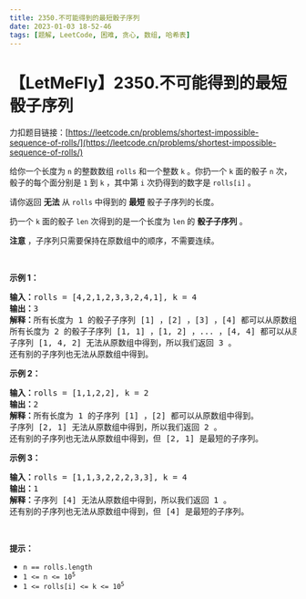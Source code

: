 ```yaml
---
title: 2350.不可能得到的最短骰子序列
date: 2023-01-03 18-52-46
tags: [题解, LeetCode, 困难, 贪心, 数组, 哈希表]
---
```


# 【LetMeFly】2350.不可能得到的最短骰子序列

力扣题目链接：[https://leetcode.cn/problems/shortest-impossible-sequence-of-rolls/](https://leetcode.cn/problems/shortest-impossible-sequence-of-rolls/)

<p>给你一个长度为 <code>n</code>&nbsp;的整数数组&nbsp;<code>rolls</code>&nbsp;和一个整数&nbsp;<code>k</code>&nbsp;。你扔一个&nbsp;<code>k</code>&nbsp;面的骰子 <code>n</code>&nbsp;次，骰子的每个面分别是&nbsp;<code>1</code>&nbsp;到&nbsp;<code>k</code>&nbsp;，其中第&nbsp;<code>i</code>&nbsp;次扔得到的数字是&nbsp;<code>rolls[i]</code>&nbsp;。</p>

<p>请你返回 <strong>无法</strong>&nbsp;从 <code>rolls</code>&nbsp;中得到的 <strong>最短</strong>&nbsp;骰子子序列的长度。</p>

<p>扔一个 <code>k</code>&nbsp;面的骰子 <code>len</code>&nbsp;次得到的是一个长度为 <code>len</code>&nbsp;的 <strong>骰子子序列</strong>&nbsp;。</p>

<p><strong>注意</strong>&nbsp;，子序列只需要保持在原数组中的顺序，不需要连续。</p>

<p>&nbsp;</p>

<p><strong>示例 1：</strong></p>

<pre>
<b>输入：</b>rolls = [4,2,1,2,3,3,2,4,1], k = 4
<b>输出：</b>3
<b>解释：</b>所有长度为 1 的骰子子序列 [1] ，[2] ，[3] ，[4] 都可以从原数组中得到。
所有长度为 2 的骰子子序列 [1, 1] ，[1, 2] ，... ，[4, 4] 都可以从原数组中得到。
子序列 [1, 4, 2] 无法从原数组中得到，所以我们返回 3 。
还有别的子序列也无法从原数组中得到。</pre>

<p><strong>示例 2：</strong></p>

<pre>
<b>输入：</b>rolls = [1,1,2,2], k = 2
<b>输出：</b>2
<b>解释：</b>所有长度为 1 的子序列 [1] ，[2] 都可以从原数组中得到。
子序列 [2, 1] 无法从原数组中得到，所以我们返回 2 。
还有别的子序列也无法从原数组中得到，但 [2, 1] 是最短的子序列。
</pre>

<p><strong>示例 3：</strong></p>

<pre>
<b>输入：</b>rolls = [1,1,3,2,2,2,3,3], k = 4
<b>输出：</b>1
<b>解释：</b>子序列 [4] 无法从原数组中得到，所以我们返回 1 。
还有别的子序列也无法从原数组中得到，但 [4] 是最短的子序列。
</pre>

<p>&nbsp;</p>

<p><strong>提示：</strong></p>

<ul>
	<li><code>n == rolls.length</code></li>
	<li><code>1 &lt;= n &lt;= 10<sup>5</sup></code></li>
	<li><code>1 &lt;= rolls[i] &lt;= k &lt;= 10<sup>5</sup></code></li>
</ul>


    